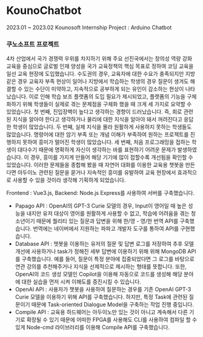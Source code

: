 # KounoChatbot
2023.01 ~ 2023.02 Kounosoft Internship Project : Arduino Chatbot 

### 쿠노소프트 프로젝트

4차 산업에서 국가 경쟁력 우위를 차지하기 위해 주요 선진국에서는 창의성 역량 강화 교육을 중심으로 글로벌 인재 양성을 국가 교육정책의 핵심 목표로 정하여 코딩 교육을 일선 교육 현장에 도입했습니다.
수도권의 경우, 교육자에 대한 수요가 충족되지만 지방 같은 경우 교육자 부족 현상이 일어나 지방에서 학습하는 학생의 경우 질문이 생겨도 해결할 수 있는 수단이 미약하고, 지속적으로 공부하게 되는 유인이 감소하는 현상이 나타났습니다. 이로 인해 학습 보조 플랫폼의 도입 필요가 제시되었고, 플랫폼의 기능을 구체화하기 위해 학생들이 실제로 겪는 문제점을 구체화 했을 때 크게 세 가지로 요약할 수 있었습니다. 첫 번째, 진입장벽이 높다고 생각하는 경향이 드러났습니다. 즉, 회로 관련된 지식을 알아야 한다고 생각하거나 물리에 대한 지식을 알아야 돼서 꺼려진다고 응답한 학생이 많았습니다. 두 번째, 실제 지식을 몰라 원활하게 사용하지 못하는 학생들도 많았습니다. 명령어에 대한 암기 부족 또는 개념 이해가 부족하여 원하는 프로젝트를 진행하지 못하여 흥미가 떨어진 학생이 많았습니다. 세 번째, 처음 프로그래밍을 접하는 학생이 대다수기 때문에 명확하게 자신이 생각하는 바를 표현하기 어려운 문제가 발생하였습니다. 이 경우, 흥미를 가지게 만들어 해당 기기에 많이 접할수록 개선됨을 확인할 수 있었습니다. 이러한 문제들을 종합해 봤을 때 자연어 대화를 이용한 교육용 챗봇을 만든다면 아두이노 관련된 질문을 묻거나 지속적인 흥미를 유발하여 교육 현장에서 효과적으로 사용할 수 있을 것이라 생각해 기획하게 되었습니다.

Frontend : Vue3.js, Backend: Node.js Express를 사용하여 서버를 구축했습니다.

- Papago API : OpenAI의 GPT-3 Curie 모델의 경우, Input이 영어일 때 높은 성능을 내지만 유저 대상이 영어를 원활하게 사용할 수 없고, 학습에 어려움을 겪는 청소년이기 때문에 퀄리티 있는 질문과 답변을 위해 한/영 - 영/한 번역 API를 구축했습니다. 번역에는 네이버에서 지원하는 파파고 개발자 도구를 통하여 API를 구현했습니다.
- Database API : 챗봇을 이용하는 유저의 질문 및 답변 로그를 저장하여 추후 모델 개선에 사용하거나 task가 정해진 세부 답변에 이용하기 위해  위해 MongoDB API를 구축했습니다. 예를 들어, 질문이 특정 분야에 집중되었다면 그 로그를 바탕으로 연관 강의를 추천해주거나 지식을 선제적으로 제시하는 형태를 뜻합니다. 또한, OpenAI의 코드 생성 모델인 Copilot을 이용해 자동으로 코드를 생성해 해당 분야에 대한 실습을 먼저 시켜 이해도를 증진시킬 수 있습니다.
- OpenAI API : 사용자가 챗봇을 사용하여 질문하는 경우를 기존 OpenAI GPT-3 Curie 모델을 이용하기 위해 API를 구축했습니다. 하지만, 특정 Task에 관련된 질문이기 때문에 Task-oriented Dialogue Model을 구축하는 작업 진행 중입니다.
- Compile API : 교육용 하드웨어는 아두이노만 있는 것이 아니고 계속해서 다른 기기로 확장될 수 있기 때문에 어떠한 FPGA를 사용해도 CLI를 사용하여 컴파일 할 수 있게 Node-cmd 라이브러리를 이용해 Compile API를 구축했습니다.
